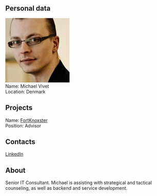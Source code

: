 ## Personal data
![michael vivet photo](photo/michael_vivet.jpg)  
Name:   Michael Vivet  
Location: Denmark  
## Projects 
Name: [FortKnoxster](../projects/fortknoxster.md)  
Position: Advisor   
## Contacts
[LinkedIn](https://www.linkedin.com/in/michaelvivet/)    
## About
Senior IT Consultant.
Michael is assisting with strategical and tactical counseling, as well as backend and service development.
